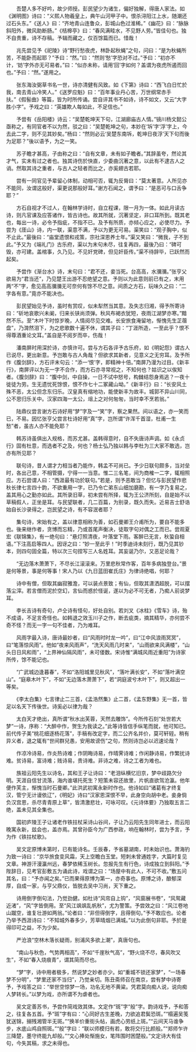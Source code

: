 <!-- { "loadSidebar": true } -->
　　吾楚人多不好吟，故少师授。彭民望少为诸生，偏好独解，得唐人家法。如《渊明图》诗曰：“义熙人物羲皇上，典午山河甲子中。恨杀浔阳江上水，随潮还过石头东。”《送人》曰：“齐地青山连鲁众，彭城山色过淮稀。”《幽花》曰：“脉脉斜阳外，微风助断肠。”《桔槔亭》曰：“春风满畦水，不见野人劳。”皆佳句也。独不自贵重，诗不存稿。予辑而藏之，仅百馀篇而已。惜哉！

　　兆先尝见予《祀陵》诗“野行愁夜虎，林卧起秋蝇”之句，问曰：“是为秋蝇所苦，不能卧而起耶？”予曰：“然。”曰：“然则‘愁’字恐对不过。”予曰：“初亦不计，‘妨’字外亦无可易者。”曰：“似亦未称，请用‘回’字如何？盖谓为夜虎所遏而回也。”予曰：“然。”遂用之。

　　张东海汝弼草书名一世，诗亦清健有风致。如《下第》诗曰：“西飞白日忙於我，南去青山冷笑人。”《送罗应魁》曰：“百年事业丹心苦，万世纲常赤手扶。”《假髻曲》等篇，皆为时所传诵。尝自评其书不如诗，诗不如文，又云“大字胜小字”。予戏之曰：“英雄欺人每如此，不足信也。”

　　予尝有《岳阳楼》诗云：“吴楚乾坤天下句，江湖廊庙古人情。”镜川杨文懿公亟称之，有同官者不以为然，驳之曰：“吴楚乾坤之句，本妙在‘坼’字‘浮’字上，今去此二字，则不见其妙矣。”杨曰：“然则必云‘吴楚东南坼，乾坤日夜浮’天下句而後为足耶？”後以语予，为之一笑。

　　苏子瞻才甚高，子由称之曰：“自有文章，未有如子瞻者。”其辞虽夸，然论其才气，实未有过之者也。独其诗伤於快直，少委曲沉著之意，以此有不逮古人之诮。然取其诗之重者，与古人之轻者而比之，亦奚翅古若耶。

　　尝有一同官见予辈留心体制，动相可否，辄为反脣曰：“莫太著意。人所见亦不能同，汝谓这般好，渠更说那般好耳。”谢方石闻之，谓予曰：“是恶可与口舌争耶？”

　　方石自视才不过人，在翰林学诗时，自立程课，限一月为一体。如此月读古诗，则凡官课及应答诸作，皆古诗也。故其所就，沉著坚定，非口耳所到。既其老也，每出一诗，必令予指疵，不指不已。及予有所质，亦倾心应之，必使尽力。予尝为《厓山》诗，内一联，渠意不满，予以为更无可易。渠笑曰：“观子胸中，似不止此。”最後曰：“庙堂遗恨和戎策，宗社深恩养士年。”渠又笑曰：“微我，子不到此。”予又为《端礼门》古乐府，渠以为末句未尽，往复再四，最後乃曰：“碑可毁，亦可建。盖棺事，久乃见。不见奸党碑，但见奸臣传。”渠不待辞毕，已跃然而起矣。

　　予尝作《渐台水》诗，末句曰：“君不还，妾当死。台高高，水瀰瀰。”张亨父欲易为“君当还”，乃见楚王出游不忍绝望之意。予则以为此意则前已有之，末用两“不”字，愈见高高瀰瀰无可奈何有馀不尽之意。间质之方石，玩味久之曰：“二字各有意。”竟亦不能决也。

　　彭民望始见予诗，虽时有赏叹，似未犁然当其意。及失志归湘，得予所寄诗曰：“斫地哀歌兴未阑，归来长铗尚须弹。秋风布褐衣犹短，夜雨江湖梦亦寒。”黯然不乐。至“木叶下时惊岁晚，人情阅尽见交难。长安旅食淹留地，惭愧先生芷蓿盘”，乃潸然泪下，为之悲歌数十遍不休，谓其子曰：“丁涯所造，一至此乎？恨不得尊酒重论文耳。”盖自是不阅岁而卒，伤哉！

　　潘南屏时用深於诗，亦慎许可。尝与方石各评予古乐府，如《明妃怨》谓古人已说尽，更出新意。予岂敢与古人角哉？但欲求其新者，见意义之无穷耳。及予所作《腹剑辞》，方石评末句云：“添一‘恨’字，即精神十倍。”南屏乃漫为过目。《新丰行》，南屏评以为无一字不合作，而方石亦寻常视之，不知何也？姑识之以俟知者。《腹剑辞》曰：“腹中剑，中自操，一日不试中怒号，构雠结怨身焉逃？一夜十徙徒为劳。生无遗忧死馀恨，恨不作七十二冢藏山坳。”《新丰行》曰：“长安风土殊不恶，太公但念东归乐。汉皇真有缩地功，能使新丰为故丰。城郭不异山川同，公不思归乐关中。汉家四海一太公，俎上之对何匆匆，当时幸不烹若翁。”

　　陆鼎仪尝言谢方石诗好用“梦”字及一“笑”字，察之果然。间以语之，亦一笑而已，不易。因忆张亨父尝言杜诗好用“真”字，岂所谓“许浑千首湿，杜甫一生愁”者，虽古人亦不能免耶？

　　韩苏诗虽俱出入规格，而苏尤甚。盖韩得意时，自不失唐诗声调。如《永贞行》固有杜意，而选者不之及，何也？杨士弘乃独以韩与李杜为三大家不敢选，岂亦有所见耶？

　　联句诗，昔人谓才力相当者乃能作，韩孟不可尚已。予少日联句颇多，当对垒时，各出己意，不相管摄，宁得一一当意。惟二三名笔，间为商榷一二字，辄相照应。方石尝谓人曰：“西涯最有功於联句。”若是，则予恶敢当？但忆与彭民望作悲秋长律七言四十韵，不欲重用一字，已乃令亡弟东山细加磨勘，有一字乃复易之，盖其用心之勤亦如此。其所录旧草，初未尝有所择，辄为王公济所刻，自是始不以草稿假人，正坐是耳。与民望联者，几二百篇，为别录，既久而失。近易吉士舒诰始自长沙录得之，岂民望之诗，有不容泯者耶？

　　集句诗，宋始有之，盖以律意相称为善，如石曼卿王介甫所为，要自不能多也。後来继作者，贪博而忘精，乃或首尾声衡决，徒取字句对偶之工而已。尝观夏宏《联锦集》，有一绝句曰：“悬灯照清夜，叶落堂下雨。客醉已无言，秋蛩自相语。”下注高启等四人。因讶之曰：“妙一至此乎！”时季迪诗未刻行，既乃见其钞本，则四句固全篇，特以次三句捏写三人名姓耳。其妄诞乃尔，又恶足论哉？

　　“无边落木萧萧下，不尽长江滚滚来。万里悲秋常作客，百年多病独登台。”景是何等景，事是何等事！宋人乃以《九日蓝田崔氏庄》为律诗绝唱，何耶？

　　诗中有僧，但取其幽寂雅澹，可以装点景致；有仙，但取其潇洒超脱，可以摆落尘滓。若言僧而泥於空幻，言仙而惑於怪诞，遂以为必不可无者，乃痴人前说梦耳。

　　李长吉诗有奇句，卢仝诗有怪句，好处自别。若刘叉《冰柱》《雪车》诗，殆不成语，不足言奇怪也。如韩退之效玉川子之作，断去疵类，摘其精华，亦何尝不奇不怪？而无一字一句不佳者，乃为难耳。

　　风雨字最入诗，唐诗最妙者，曰“风雨时时龙一吟”，曰“江中风浪雨冥冥”，曰“笔落惊风雨”。他如“夜来风雨声”，“洗天风雨几时来”，“山雨欲来风满楼”，“山头日日风和雨”，“上界神仙隔风雨”，未可偻数。宋诗惟“满城风雨近重阳”为诗家所传，馀不能记也。

　　“广武城边逢暮春”，不如“洛阳城里见秋风”，“落叶满长安”，不如“落叶满空山”。“庭皋木叶下”，不如“无边落木萧萧下”，若“洞庭波兮木叶下”，则又超出一等矣。

　　《李太白集》七言律止二三首，《孟浩然集》止二首，《孟东野集》无一首，皆足以名天下传後世。诗奚必以律为哉？

　　太白天才绝出，真所谓“秋水出芙蓉，天然去雕饰”。今所传石刻“处世若大梦”一诗，序称：“大醉中作，贺生为我读之。”此等诗皆信手纵笔而就，他可知已。前代传子美“桃花细逐杨花落”，手稿有改定字，而二公齐名并价，莫可轩轾。稍有异义者，退之辄有“世间群兒愚，安用故谤伤”之句，然则诗岂必以迟速论哉？

　　作凉冷诗易，作炎热诗难；作阴晦诗易，作晴霁诗难；作闲静诗易，作繁扰诗难。贫诗易，富诗难；贱诗易，贵诗难。非诗之难，诗之工者为难也。

　　族祖云阳先生以诗名，其和王子让诗曰：“老泪纵横忆旧京，梦中歧路欠分明。天涯自信甘流落，海内谁堪托死生？短策未容还故里，片帆直欲驾沧瀛。他年便作芙主，惭愧当时石曼卿。”此洪武初寓永新时作也。他诗如曰“诸葛有才终复汉，管宁无计谩依辽”，《明妃》诗曰“汉家恩深恨不早，此身空向胡中老。妾身倘负汉宫恩，杀尽青青原上草”，皆清激悲壮，可咏可叹。《元诗体要》乃独取五言二绝，盖未见其全集也。

　　国初庐陵王子让诸老作铁拄杖采诗山谷间，子让乃云阳先生同年进士，而云阳晚寓永新，兹会也，盖亦焉。其曾孙臣今为广西参政，响在翰林时，尝为予言，予为作《铁拄杖歌》。

　　吴文定原博未第时，已有能诗名。壬辰春，予省墓湖南，时未始识也。萧海钓为致一诗曰：“京华旅食变风霜，天上空瞻白玉堂。短刺未曾通姓字，大篇时复见文章。神游汗漫瀛州远，春梦依稀玉树长。忽报先生有行色，诗成独立到斜阳。”予陛辞日，见考官彭敷五为诵此诗，戏谓之曰：“场屋中有此人，不可不收。”敷五问其名，曰：“予亦闻之矣。”已而果得原博为第一，亦奇事也。原博之诗，酿郁深厚，自成一家，与亨父鼎仪，皆脱去吴中习尚，天下重之。

　　诗用倒字倒句法，乃觉劲健。如杜诗“风帘自上钩”，“风窗展书卷”，“风鸳藏近渚”，“风”字皆倒用。至“风江飒飒乱帆秋”，尤为警策。予尝效之曰：“风江卷地山蹴空，谁复壮游如两翁。”论者曰：“非但得倒字，且得倒句。”予不敢应也。论者乃举予西涯诗曰：“不知城外春多少，芳草晴烟已满城。”以为此倒句非耶。予於是得印可之益，不为少矣。

　　严沧浪“空林木落长疑雨，别浦风多欲上潮”，真唐句也。

　　“南山与秋色，气势两相高”，不如“千崖秋气高”，“野火烧不尽，春风吹又生”，不如“春入烧痕青”，谓其简而尽也。

　　“梦”字，诗中用者极多，然说梦之妙者亦少。如“重城不锁还家梦”，“一场春梦不分明”，“梦里还家不当归”，乃觉亲切。陈丑斋师召在南京，尝有梦中诗寄予，予戏答之曰：“举世空惊梦一场，功名无地不黄粱。凭君莫向痴人说，说向痴人梦转长。”以梦为戏，亦所谓不为虐者也。

　　吴文定善苏书，予尝作简戏效其体。文定作“斑”字“般”字。韵诗戏予，予和答之，往复各五首。予“斑”字有曰：“心同好古生差晚，力欲追君鬓恐斑。”“榻遍吴笺犹送锦，搦残湘管半无斑。”“换羊价重街头帖，画虎心劳纸上斑。”“云间天马谁争步，水底山鸡自照斑。”“般”字曰：“联以师模归有若，敢将交行比颜般。”“郑师乍许三降楚，墨守终能九却般。”“文心捧处惭施女，笔阵围时困楚般。”文定诗大有佳句，今失其稿，求之未得也。

